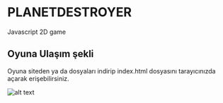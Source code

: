 # PLANETDESTROYER
Javascript 2D game
## Oyuna Ulaşım şekli
Oyuna siteden ya da dosyaları indirip index.html dosyasını tarayıcınızda açarak erişebilirsiniz.

![alt text][logo]

[logo]:https://github.com/emircubukcu/planetDestroyer/raw/master/src/common/resim/player.png "Hi"
